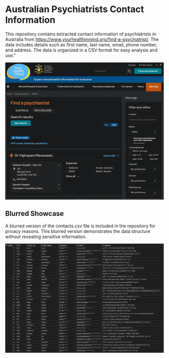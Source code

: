 

# Australian Psychiatrists Contact Information
This repository contains extracted contact information of psychiatrists in Australia from https://www.yourhealthinmind.org/find-a-psychiatrist/. The data includes details such as first name, last name, email, phone number, and address. The data is organized in a CSV format for easy analysis and use."

<img src="/images/website.png" alt="Website" width="700"/>

## Blurred Showcase

A blurred version of the contacts.csv file is included in the repository for privacy reasons. This blurred version demonstrates the data structure without revealing sensitive information.

<img src="images/spreadsheet.png" alt="Website" width="700"/>
